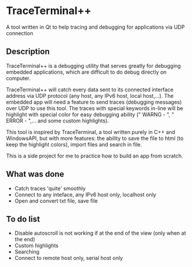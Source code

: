 # TraceTerminal++
A tool written in Qt to help tracing and debugging for applications via UDP connection

## Description
TraceTerminal++ is a debugging utility that serves greatly for debugging embedded applications, which are difficult to do debug directly on computer.

TraceTerminal++ will catch every data sent to its connected interface address via UDP protocol (any host, any IPv6 host, local host,...). The embedded app will need a feature to send traces (debugging messages) over UDP to use this tool. The traces with special keywords in-line will be highlight with special color for easy debugging ability (" WARNG - ", " ERROR - ",... and some custom highlights).

This tool is inspired by TraceTerminal, a tool written purely in C++ and WindowsAPI, but with more features: the ability to save the file to html (to keep the highlight colors), import files and search in file.

This is a side project for me to practice how to build an app from scratch.

## What was done
- Catch traces 'quite' smoothly
- Connect to any inteface, any IPv6 host only, localhost only
- Open and convert txt file, save file

## To do list
- Disable autoscroll is not working if at the end of the view (only when at the end)
- Custom highlights
- Searching
- Connect to remote host only, serial host only
